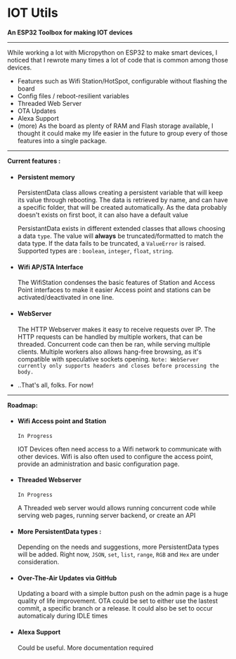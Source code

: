 # IOT Utils

**An ESP32 Toolbox for making IOT devices**
___
While working a lot with Micropython on ESP32 to make smart devices, I noticed that I rewrote many times a lot of code that is common among those devices. 
- Features such as Wifi Station/HotSpot, configurable without flashing the board
- Config files / reboot-resilient variables
- Threaded Web Server
- OTA Updates 
- Alexa Support
- (more)
As the board as plenty of RAM and Flash storage available, I thought it could make my life easier in the future to group every of those features into a single package. 
___

**Current features :**
- #### Persistent memory
	 PersistentData class allows creating a persistent variable that will keep its value through rebooting.
	 The data is retrieved by name, and can have a specific folder, that will be created automatically. As the data probably doesn't exists on first boot, it can also have a default value
	 
	 PersistantData exists in different extended classes that allows choosing a data `type`. The value will **always** be truncated/formatted to match the data type. If the data fails to be truncated, a `ValueError` is raised.
 Supported types are : `boolean`, `integer`, `float`, `string`. 
 
 - #### Wifi AP/STA Interface
      The WifiStation condenses the basic features of Station and Access Point interfaces to make it easier
      Access point and stations can be activated/deactivated in one line.
      
 - #### WebServer
      The HTTP Webserver makes it easy to receive requests over IP.
      The HTTP requests can be handled by multiple workers, that can be threaded. 
      Concurrent code can then be ran, while serving multiple clients. 
      Multiple workers also allows hang-free browsing, as it's compatible with speculative sockets opening.
      `Note: WebServer currently only supports headers and closes before processing the body.`
      
 - ..That's all, folks. For now!
___
**Roadmap:**
- #### Wifi Access point and Station 
  `In Progress`
  
  IOT Devices often need access to a Wifi network to communicate with other devices. 
  Wifi is also often used to configure the access point, provide an administration and basic configuration page.

- #### Threaded Webserver
  `In Progress`
  
   A Threaded web server would allows running concurrent code while serving web pages, running server backend, or create an API

- #### More PersistentData types : 
  Depending on the needs and suggestions, more PersistentData types will be added. Right now, `JSON`, `set`, `list`, `range`, `RGB` and `Hex` are under consideration.
- #### Over-The-Air Updates via GitHub
  Updating a board with a simple button push on the admin page is a huge quality of life improvement. OTA could be set to either use the lastest commit, a specific branch or a release. 
  It could also be set to occur automaticaly during IDLE times 
- #### Alexa Support
  Could be useful. More documentation required
